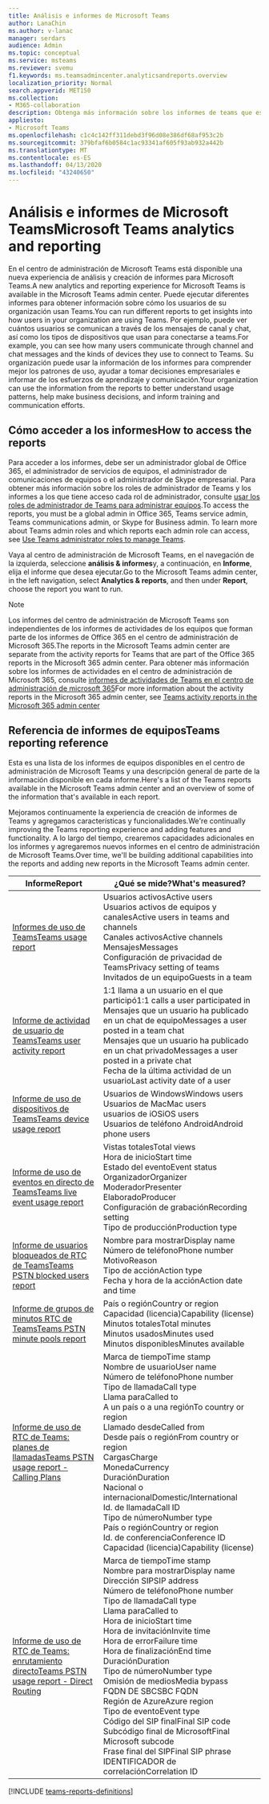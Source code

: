```yaml
---
title: Análisis e informes de Microsoft Teams
author: LanaChin
ms.author: v-lanac
manager: serdars
audience: Admin
ms.topic: conceptual
ms.service: msteams
ms.reviewer: svemu
f1.keywords: ms.teamsadmincenter.analyticsandreports.overview
localization_priority: Normal
search.appverid: MET150
ms.collection:
- M365-collaboration
description: Obtenga más información sobre los informes de teams que están disponibles en el centro de administración de Microsoft Teams.
appliesto:
- Microsoft Teams
ms.openlocfilehash: c1c4c142ff311debd3f96d08e386df68af953c2b
ms.sourcegitcommit: 379bfaf6b0584c1ac93341af605f93ab932a442b
ms.translationtype: MT
ms.contentlocale: es-ES
ms.lasthandoff: 04/13/2020
ms.locfileid: "43240650"
---
```

# <a name="microsoft-teams-analytics-and-reporting"></a><span data-ttu-id="9b5b4-103">Análisis e informes de Microsoft Teams</span><span class="sxs-lookup"><span data-stu-id="9b5b4-103">Microsoft Teams analytics and reporting</span></span>

<span data-ttu-id="9b5b4-104">En el centro de administración de Microsoft Teams está disponible una nueva experiencia de análisis y creación de informes para Microsoft Teams.</span><span class="sxs-lookup"><span data-stu-id="9b5b4-104">A new analytics and reporting experience for Microsoft Teams is available in the Microsoft Teams admin center.</span></span> <span data-ttu-id="9b5b4-105">Puede ejecutar diferentes informes para obtener información sobre cómo los usuarios de su organización usan Teams.</span><span class="sxs-lookup"><span data-stu-id="9b5b4-105">You can run different reports to get insights into how users in your organization are using Teams.</span></span> <span data-ttu-id="9b5b4-106">Por ejemplo, puede ver cuántos usuarios se comunican a través de los mensajes de canal y chat, así como los tipos de dispositivos que usan para conectarse a teams.</span><span class="sxs-lookup"><span data-stu-id="9b5b4-106">For example, you can see how many users communicate through channel and chat messages and the kinds of devices they use to connect to Teams.</span></span> <span data-ttu-id="9b5b4-107">Su organización puede usar la información de los informes para comprender mejor los patrones de uso, ayudar a tomar decisiones empresariales e informar de los esfuerzos de aprendizaje y comunicación.</span><span class="sxs-lookup"><span data-stu-id="9b5b4-107">Your organization can use the information from the reports to better understand usage patterns, help make business decisions, and inform training and communication efforts.</span></span>

## <a name="how-to-access-the-reports"></a><span data-ttu-id="9b5b4-108">Cómo acceder a los informes</span><span class="sxs-lookup"><span data-stu-id="9b5b4-108">How to access the reports</span></span>

<span data-ttu-id="9b5b4-109">Para acceder a los informes, debe ser un administrador global de Office 365, el administrador de servicios de equipos, el administrador de comunicaciones de equipos o el administrador de Skype empresarial. Para obtener más información sobre los roles de administrador de Teams y los informes a los que tiene acceso cada rol de administrador, consulte [usar los roles de administrador de Teams para administrar equipos](../using-admin-roles.md).</span><span class="sxs-lookup"><span data-stu-id="9b5b4-109">To access the reports, you must be a global admin in Office 365, Teams service admin, Teams communications admin, or Skype for Business admin. To learn more about Teams admin roles and which reports each admin role can access, see [Use Teams administrator roles to manage Teams](../using-admin-roles.md).</span></span>

<span data-ttu-id="9b5b4-110">Vaya al centro de administración de Microsoft Teams, en el navegación de la izquierda, seleccione **análisis & informes**y, a continuación, en **Informe**, elija el informe que desea ejecutar.</span><span class="sxs-lookup"><span data-stu-id="9b5b4-110">Go to the Microsoft Teams admin center, in the left navigation, select **Analytics & reports**, and then under **Report**, choose the report you want to run.</span></span>

> [!NOTE]
> <span data-ttu-id="9b5b4-111">Los informes del centro de administración de Microsoft Teams son independientes de los informes de actividades de los equipos que forman parte de los informes de Office 365 en el centro de administración de Microsoft 365.</span><span class="sxs-lookup"><span data-stu-id="9b5b4-111">The reports in the Microsoft Teams admin center are separate from the activity reports for Teams that are part of the Office 365 reports in the Microsoft 365 admin center.</span></span> <span data-ttu-id="9b5b4-112">Para obtener más información sobre los informes de actividades en el centro de administración de Microsoft 365, consulte [informes de actividades de Teams en el centro de administración de microsoft 365](../teams-activity-reports.md)</span><span class="sxs-lookup"><span data-stu-id="9b5b4-112">For more information about the activity reports in the Microsoft 365 admin center, see [Teams activity reports in the Microsoft 365 admin center](../teams-activity-reports.md)</span></span>

## <a name="teams-reporting-reference"></a><span data-ttu-id="9b5b4-113">Referencia de informes de equipos</span><span class="sxs-lookup"><span data-stu-id="9b5b4-113">Teams reporting reference</span></span>

<span data-ttu-id="9b5b4-114">Esta es una lista de los informes de equipos disponibles en el centro de administración de Microsoft Teams y una descripción general de parte de la información disponible en cada informe.</span><span class="sxs-lookup"><span data-stu-id="9b5b4-114">Here's a list of the Teams reports available in the Microsoft Teams admin center and an overview of some of the information that's available in each report.</span></span>

<span data-ttu-id="9b5b4-115">Mejoramos continuamente la experiencia de creación de informes de Teams y agregamos características y funcionalidades.</span><span class="sxs-lookup"><span data-stu-id="9b5b4-115">We're continually improving the Teams reporting experience and adding features and functionality.</span></span> <span data-ttu-id="9b5b4-116">A lo largo del tiempo, crearemos capacidades adicionales en los informes y agregaremos nuevos informes en el centro de administración de Microsoft Teams.</span><span class="sxs-lookup"><span data-stu-id="9b5b4-116">Over time, we'll be building additional capabilities into the reports and adding new reports in the Microsoft Teams admin center.</span></span>

|<span data-ttu-id="9b5b4-117">Informe</span><span class="sxs-lookup"><span data-stu-id="9b5b4-117">Report</span></span>  |<span data-ttu-id="9b5b4-118">¿Qué se mide?</span><span class="sxs-lookup"><span data-stu-id="9b5b4-118">What's measured?</span></span> |
|---------|---------|
|[<span data-ttu-id="9b5b4-119">Informes de uso de Teams</span><span class="sxs-lookup"><span data-stu-id="9b5b4-119">Teams usage report</span></span>](teams-usage-report.md)  |  <span data-ttu-id="9b5b4-120">Usuarios activos</span><span class="sxs-lookup"><span data-stu-id="9b5b4-120">Active users</span></span><br/><span data-ttu-id="9b5b4-121">Usuarios activos de equipos y canales</span><span class="sxs-lookup"><span data-stu-id="9b5b4-121">Active users in teams and channels</span></span><br/><span data-ttu-id="9b5b4-122">Canales activos</span><span class="sxs-lookup"><span data-stu-id="9b5b4-122">Active channels</span></span><br/><span data-ttu-id="9b5b4-123">Mensajes</span><span class="sxs-lookup"><span data-stu-id="9b5b4-123">Messages</span></span><br/><span data-ttu-id="9b5b4-124">Configuración de privacidad de Teams</span><span class="sxs-lookup"><span data-stu-id="9b5b4-124">Privacy setting of  teams</span></span><br/><span data-ttu-id="9b5b4-125">Invitados de un equipo</span><span class="sxs-lookup"><span data-stu-id="9b5b4-125">Guests in a team</span></span>   |
|[<span data-ttu-id="9b5b4-126">Informe de actividad de usuario de Teams</span><span class="sxs-lookup"><span data-stu-id="9b5b4-126">Teams user activity report</span></span>](user-activity-report.md)  |  <span data-ttu-id="9b5b4-127">1:1 llama a un usuario en el que participó</span><span class="sxs-lookup"><span data-stu-id="9b5b4-127">1:1 calls a user participated in</span></span><br/><span data-ttu-id="9b5b4-128">Mensajes que un usuario ha publicado en un chat de equipo</span><span class="sxs-lookup"><span data-stu-id="9b5b4-128">Messages a user posted in a team chat</span></span><br/><span data-ttu-id="9b5b4-129">Mensajes que un usuario ha publicado en un chat privado</span><span class="sxs-lookup"><span data-stu-id="9b5b4-129">Messages a user posted in a private chat</span></span><br/><span data-ttu-id="9b5b4-130">Fecha de la última actividad de un usuario</span><span class="sxs-lookup"><span data-stu-id="9b5b4-130">Last activity date of a user</span></span>     |
|[<span data-ttu-id="9b5b4-131">Informe de uso de dispositivos de Teams</span><span class="sxs-lookup"><span data-stu-id="9b5b4-131">Teams device usage report</span></span>](device-usage-report.md)   |  <span data-ttu-id="9b5b4-132">Usuarios de Windows</span><span class="sxs-lookup"><span data-stu-id="9b5b4-132">Windows users</span></span><br/><span data-ttu-id="9b5b4-133">Usuarios de Mac</span><span class="sxs-lookup"><span data-stu-id="9b5b4-133">Mac users</span></span><br/><span data-ttu-id="9b5b4-134">usuarios de iOS</span><span class="sxs-lookup"><span data-stu-id="9b5b4-134">iOS users</span></span><br/><span data-ttu-id="9b5b4-135">Usuarios de teléfono Android</span><span class="sxs-lookup"><span data-stu-id="9b5b4-135">Android phone users</span></span>     |
|[<span data-ttu-id="9b5b4-136">Informe de uso de eventos en directo de Teams</span><span class="sxs-lookup"><span data-stu-id="9b5b4-136">Teams live event usage report</span></span>](teams-live-event-usage-report.md)   |  <span data-ttu-id="9b5b4-137">Vistas totales</span><span class="sxs-lookup"><span data-stu-id="9b5b4-137">Total views</span></span><br><span data-ttu-id="9b5b4-138">Hora de inicio</span><span class="sxs-lookup"><span data-stu-id="9b5b4-138">Start time</span></span><br><span data-ttu-id="9b5b4-139">Estado del evento</span><span class="sxs-lookup"><span data-stu-id="9b5b4-139">Event status</span></span><br><span data-ttu-id="9b5b4-140">Organizador</span><span class="sxs-lookup"><span data-stu-id="9b5b4-140">Organizer</span></span><br><span data-ttu-id="9b5b4-141">Moderador</span><span class="sxs-lookup"><span data-stu-id="9b5b4-141">Presenter</span></span><br><span data-ttu-id="9b5b4-142">Elaborado</span><span class="sxs-lookup"><span data-stu-id="9b5b4-142">Producer</span></span><br><span data-ttu-id="9b5b4-143">Configuración de grabación</span><span class="sxs-lookup"><span data-stu-id="9b5b4-143">Recording setting</span></span><br><span data-ttu-id="9b5b4-144">Tipo de producción</span><span class="sxs-lookup"><span data-stu-id="9b5b4-144">Production type</span></span>    |
|[<span data-ttu-id="9b5b4-145">Informe de usuarios bloqueados de RTC de Teams</span><span class="sxs-lookup"><span data-stu-id="9b5b4-145">Teams PSTN blocked users report</span></span>](pstn-blocked-users-report.md)   |  <span data-ttu-id="9b5b4-146">Nombre para mostrar</span><span class="sxs-lookup"><span data-stu-id="9b5b4-146">Display name</span></span><br><span data-ttu-id="9b5b4-147">Número de teléfono</span><span class="sxs-lookup"><span data-stu-id="9b5b4-147">Phone number</span></span><br><span data-ttu-id="9b5b4-148">Motivo</span><span class="sxs-lookup"><span data-stu-id="9b5b4-148">Reason</span></span><br><span data-ttu-id="9b5b4-149">Tipo de acción</span><span class="sxs-lookup"><span data-stu-id="9b5b4-149">Action type</span></span><br><span data-ttu-id="9b5b4-150">Fecha y hora de la acción</span><span class="sxs-lookup"><span data-stu-id="9b5b4-150">Action date and time</span></span>   |
|[<span data-ttu-id="9b5b4-151">Informe de grupos de minutos RTC de Teams</span><span class="sxs-lookup"><span data-stu-id="9b5b4-151">Teams PSTN minute pools report</span></span>](pstn-minute-pools-report.md) |  <span data-ttu-id="9b5b4-152">País o región</span><span class="sxs-lookup"><span data-stu-id="9b5b4-152">Country or region</span></span><br><span data-ttu-id="9b5b4-153">Capacidad (licencia)</span><span class="sxs-lookup"><span data-stu-id="9b5b4-153">Capability (license)</span></span> <br><span data-ttu-id="9b5b4-154">Minutos totales</span><span class="sxs-lookup"><span data-stu-id="9b5b4-154">Total minutes</span></span><br><span data-ttu-id="9b5b4-155">Minutos usados</span><span class="sxs-lookup"><span data-stu-id="9b5b4-155">Minutes used</span></span><br><span data-ttu-id="9b5b4-156">Minutos disponibles</span><span class="sxs-lookup"><span data-stu-id="9b5b4-156">Minutes available</span></span>|
|[<span data-ttu-id="9b5b4-157">Informe de uso de RTC de Teams: planes de llamadas</span><span class="sxs-lookup"><span data-stu-id="9b5b4-157">Teams PSTN usage report - Calling Plans</span></span>](pstn-usage-report.md#calling-plans)|  <span data-ttu-id="9b5b4-158">Marca de tiempo</span><span class="sxs-lookup"><span data-stu-id="9b5b4-158">Time stamp</span></span><br><span data-ttu-id="9b5b4-159">Nombre de usuario</span><span class="sxs-lookup"><span data-stu-id="9b5b4-159">User name</span></span><br><span data-ttu-id="9b5b4-160">Número de teléfono</span><span class="sxs-lookup"><span data-stu-id="9b5b4-160">Phone number</span></span><br><span data-ttu-id="9b5b4-161">Tipo de llamada</span><span class="sxs-lookup"><span data-stu-id="9b5b4-161">Call type</span></span> <br><span data-ttu-id="9b5b4-162">Llama para</span><span class="sxs-lookup"><span data-stu-id="9b5b4-162">Called to</span></span><br><span data-ttu-id="9b5b4-163">A un país o a una región</span><span class="sxs-lookup"><span data-stu-id="9b5b4-163">To country or region</span></span> <br><span data-ttu-id="9b5b4-164">Llamado desde</span><span class="sxs-lookup"><span data-stu-id="9b5b4-164">Called from</span></span> <br><span data-ttu-id="9b5b4-165">Desde país o región</span><span class="sxs-lookup"><span data-stu-id="9b5b4-165">From country or region</span></span><br><span data-ttu-id="9b5b4-166">Cargas</span><span class="sxs-lookup"><span data-stu-id="9b5b4-166">Charge</span></span><br><span data-ttu-id="9b5b4-167">Moneda</span><span class="sxs-lookup"><span data-stu-id="9b5b4-167">Currency</span></span><br><span data-ttu-id="9b5b4-168">Duración</span><span class="sxs-lookup"><span data-stu-id="9b5b4-168">Duration</span></span><br><span data-ttu-id="9b5b4-169">Nacional o internacional</span><span class="sxs-lookup"><span data-stu-id="9b5b4-169">Domestic/International</span></span><br><span data-ttu-id="9b5b4-170">Id. de llamada</span><span class="sxs-lookup"><span data-stu-id="9b5b4-170">Call ID</span></span><br><span data-ttu-id="9b5b4-171">Tipo de número</span><span class="sxs-lookup"><span data-stu-id="9b5b4-171">Number type</span></span><br><span data-ttu-id="9b5b4-172">País o región</span><span class="sxs-lookup"><span data-stu-id="9b5b4-172">Country or region</span></span><br><span data-ttu-id="9b5b4-173">Id. de conferencia</span><span class="sxs-lookup"><span data-stu-id="9b5b4-173">Conference ID</span></span><br><span data-ttu-id="9b5b4-174">Capacidad (licencia)</span><span class="sxs-lookup"><span data-stu-id="9b5b4-174">Capability (license)</span></span>|
|[<span data-ttu-id="9b5b4-175">Informe de uso de RTC de Teams: enrutamiento directo</span><span class="sxs-lookup"><span data-stu-id="9b5b4-175">Teams PSTN usage report - Direct Routing</span></span>](pstn-usage-report.md#direct-routing)  |  <span data-ttu-id="9b5b4-176">Marca de tiempo</span><span class="sxs-lookup"><span data-stu-id="9b5b4-176">Time stamp</span></span><br><span data-ttu-id="9b5b4-177">Nombre para mostrar</span><span class="sxs-lookup"><span data-stu-id="9b5b4-177">Display name</span></span><br><span data-ttu-id="9b5b4-178">Dirección SIP</span><span class="sxs-lookup"><span data-stu-id="9b5b4-178">SIP address</span></span><br><span data-ttu-id="9b5b4-179">Número de teléfono</span><span class="sxs-lookup"><span data-stu-id="9b5b4-179">Phone number</span></span> <br><span data-ttu-id="9b5b4-180">Tipo de llamada</span><span class="sxs-lookup"><span data-stu-id="9b5b4-180">Call type</span></span><br><span data-ttu-id="9b5b4-181">Llama para</span><span class="sxs-lookup"><span data-stu-id="9b5b4-181">Called to</span></span><br><span data-ttu-id="9b5b4-182">Hora de inicio</span><span class="sxs-lookup"><span data-stu-id="9b5b4-182">Start time</span></span><br><span data-ttu-id="9b5b4-183">Hora de invitación</span><span class="sxs-lookup"><span data-stu-id="9b5b4-183">Invite time</span></span><br><span data-ttu-id="9b5b4-184">Hora de error</span><span class="sxs-lookup"><span data-stu-id="9b5b4-184">Failure time</span></span><br><span data-ttu-id="9b5b4-185">Hora de finalización</span><span class="sxs-lookup"><span data-stu-id="9b5b4-185">End time</span></span><br><span data-ttu-id="9b5b4-186">Duración</span><span class="sxs-lookup"><span data-stu-id="9b5b4-186">Duration</span></span><br><span data-ttu-id="9b5b4-187">Tipo de número</span><span class="sxs-lookup"><span data-stu-id="9b5b4-187">Number type</span></span><br><span data-ttu-id="9b5b4-188">Omisión de medios</span><span class="sxs-lookup"><span data-stu-id="9b5b4-188">Media bypass</span></span><br><span data-ttu-id="9b5b4-189">FQDN DE SBC</span><span class="sxs-lookup"><span data-stu-id="9b5b4-189">SBC FQDN</span></span><br><span data-ttu-id="9b5b4-190">Región de Azure</span><span class="sxs-lookup"><span data-stu-id="9b5b4-190">Azure region</span></span><br><span data-ttu-id="9b5b4-191">Tipo de evento</span><span class="sxs-lookup"><span data-stu-id="9b5b4-191">Event type</span></span><br><span data-ttu-id="9b5b4-192">Código del SIP final</span><span class="sxs-lookup"><span data-stu-id="9b5b4-192">Final SIP code</span></span><br><span data-ttu-id="9b5b4-193">Subcódigo final de Microsoft</span><span class="sxs-lookup"><span data-stu-id="9b5b4-193">Final Microsoft subcode</span></span><br><span data-ttu-id="9b5b4-194">Frase final del SIP</span><span class="sxs-lookup"><span data-stu-id="9b5b4-194">Final SIP phrase</span></span><br><span data-ttu-id="9b5b4-195">IDENTIFICADOR de correlación</span><span class="sxs-lookup"><span data-stu-id="9b5b4-195">Correlation ID</span></span>  |

[!INCLUDE [teams-reports-definitions](../includes/teams-reports-definitions.md)]
